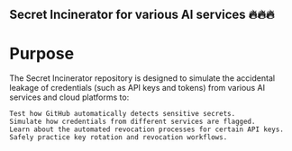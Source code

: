 ## Secret Incinerator for various AI services 🔥🔥🔥

# Purpose

The Secret Incinerator repository is designed to simulate the accidental leakage of credentials (such as API keys and tokens) from various AI services and cloud platforms to:

    Test how GitHub automatically detects sensitive secrets.
    Simulate how credentials from different services are flagged.
    Learn about the automated revocation processes for certain API keys.
    Safely practice key rotation and revocation workflows.